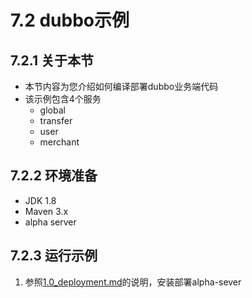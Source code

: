 # 7.2 dubbo示例
## 7.2.1 关于本节
 + 本节内容为您介绍如何编译部署dubbo业务端代码
 + 该示例包含4个服务
    + global
    + transfer
    + user
    + merchant

## 7.2.2 环境准备
 + JDK 1.8
 + Maven 3.x
 + alpha server
 
## 7.2.3 运行示例
 1. 参照[1.0_deployment.md](../1.QuickStart/1.0_deployment.md)的说明，安装部署alpha-sever